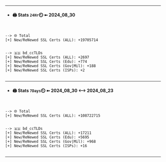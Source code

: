 

---
- #### 🖨️ **Stats** `24Hr`⏲️ ➼ 2024_08_30
```console


--> 🌐 Total
[+] New/ReNewed SSL Certs (ALL): +19705714


--> 🇧🇩 bd_ccTLDs
[+] New/ReNewed SSL Certs (ALL): +2697
[+] New/ReNewed SSL Certs (Edu): +774
[+] New/ReNewed SSL Certs (Gov|Mil): +188
[+] New/ReNewed SSL Certs (ISPs): +2


```

---
- #### 🖨️ **Stats** `7Days`⏲️ ➼ 2024_08_30 <--> 2024_08_23
```console


--> 🌐 Total
[+] New/ReNewed SSL Certs (ALL): +108722715


--> 🇧🇩 bd_ccTLDs
[+] New/ReNewed SSL Certs (ALL): +17211
[+] New/ReNewed SSL Certs (Edu): +5695
[+] New/ReNewed SSL Certs (Gov|Mil): +968
[+] New/ReNewed SSL Certs (ISPs): +16


```

---

